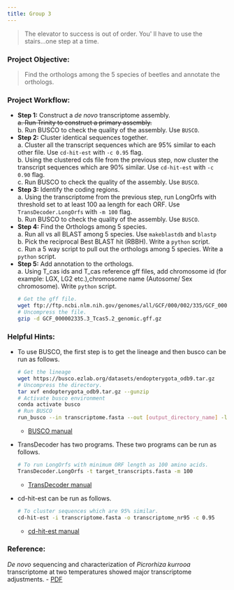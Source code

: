 ```yaml
---
title: Group 3
---
```


> The elevator to success is out of order. You' ll have to use the stairs...one step at a time.

### Project Objective:

> Find the orthologs among the 5 species of beetles and annotate the orthologs.

### Project Workflow:
- __Step 1:__ Construct a _de novo_ transcriptome assembly.  
	~~a. Run Trinity to construct a primary assembly.~~  
	b. Run BUSCO to check the quality of the assembly. Use `BUSCO`.  
- __Step 2:__ Cluster identical sequences together.  
	a. Cluster all the transcript sequences which are 95% similar to each other file. Use `cd-hit-est` with `-c 0.95` flag.  
	b. Using the clustered cds file from the previous step, now cluster the transcript sequences which are 90% similar. Use `cd-hit-est` with `-c 0.90` flag.  
	c. Run BUSCO to check the quality of the assembly. Use `BUSCO`.
- __Step 3:__ Identify the coding regions.  
	a. Using the transcriptome from the previous step, run LongOrfs with threshold set to at least 100 aa length for each ORF. Use `TransDecoder.LongOrfs` with `-m 100` flag.  
	b. Run BUSCO to check the quality of the assembly. Use `BUSCO`.
-  __Step 4:__ Find the Orthologs among 5 species.  
	a. Run all vs all BLAST among 5 species. Use `makeblastdb` and `blastp`  
	b. Pick the reciprocal Best BLAST hit (RBBH). Write a `python` script.  
	c. Run a 5 way script to pull out the orthologs among 5 species. Write a `python` script.  
- __Step 5:__ Add annotation to the orthologs.  
	a. Using T_cas ids and T_cas reference gff files, add chromosome id (for example: LGX, LG2 etc.),chromosome name (Autosome/ Sex chromosome). Write `python` script.  
	```bash
	# Get the gff file.
	wget ftp://ftp.ncbi.nlm.nih.gov/genomes/all/GCF/000/002/335/GCF_000002335.3_Tcas5.2/GCF_000002335.3_Tcas5.2_genomic.gff.gz
	# Uncompress the file.
	gzip -d GCF_000002335.3_Tcas5.2_genomic.gff.gz
	```

### Helpful Hints:

- To use BUSCO, the first step is to get the lineage and then busco can be run as follows.

	```bash
	# Get the lineage
	wget https://busco.ezlab.org/datasets/endopterygota_odb9.tar.gz
	# Uncompress the directory.
	tar xvf endopterygota_odb9.tar.gz --gunzip
	# Activate busco environment
	conda activate busco
	# Run BUSCO
	run_busco --in transcriptome.fasta --out [output_directory_name] -l [path_to_]endopterygota_odb9 -m tran -c 48
	```
	- [BUSCO manual](http://gitlab.com/ezlab/busco/raw/master/BUSCO_v3_userguide.pdf)

- TransDecoder has two programs. These two programs can be run as follows.
	```bash
	# To run LongOrfs with minimum ORF length as 100 amino acids.
	TransDecoder.LongOrfs -t target_transcripts.fasta -m 100
	```
	- [TransDecoder manual](https://github.com/TransDecoder/TransDecoder/wiki)

- cd-hit-est can be run as follows.
	```bash
	# To cluster sequences which are 95% similar.
	cd-hit-est -i transcriptome.fasta -o transcriptome_nr95 -c 0.95
	```
	- [cd-hit-est manual](https://github.com/weizhongli/cdhit/wiki/3.-User's-Guide#CDHITEST)

### Reference:
_De novo_ sequencing and characterization of _Picrorhiza kurrooa_ transcriptome at two temperatures showed major transcriptome adjustments. - [PDF](../data/Gahlan_et_al_2012.pdf)
